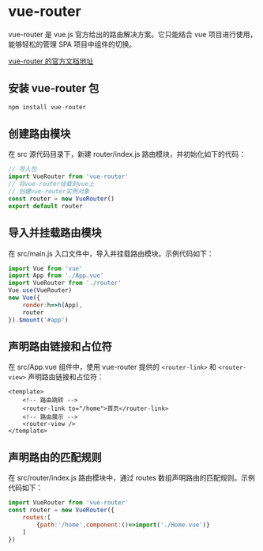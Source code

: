 # vue-router
vue-router 是 vue.js 官方给出的路由解决方案。它只能结合 vue 项目进行使用，能够轻松的管理 SPA 项目中组件的切换。

[vue-router 的官方文档地址](https://router.vuejs.org/zh/)
## 安装 vue-router 包
```js
npm install vue-router
```
## 创建路由模块
在 src 源代码目录下，新建 router/index.js 路由模块，并初始化如下的代码：
```js
// 导入包
import VueRouter from 'vue-router'
// 将vue-router挂载到vue上
// 创建vue-router实例对象
const router = new VueRouter()
export default router
```
## 导入并挂载路由模块
在 src/main.js 入口文件中，导入并挂载路由模块。示例代码如下：
```js
import Vue from 'vue'
import App from './App.vue'
import VueRouter from './router'
Vue.use(VueRouter)
new Vue({
    render:h=>h(App),
    router
}).$mount('#app')

```
## 声明路由链接和占位符
在 src/App.vue 组件中，使用 vue-router 提供的 `<router-link>` 和 `<router-view>` 声明路由链接和占位符：
```vue
<template>
    <!-- 路由跳转 -->
    <router-link to="/home">首页</router-link>
    <!-- 路由展示 -->
    <router-view />
</template>
```
## 声明路由的匹配规则
在 src/router/index.js 路由模块中，通过 routes 数组声明路由的匹配规则。示例代码如下：
```js
import VueRouter from 'vue-router'
const router = new VueRouter({
    routes:[
        {path:'/home',component:()=>import('./Home.vue')}
    ]
}) 
```
